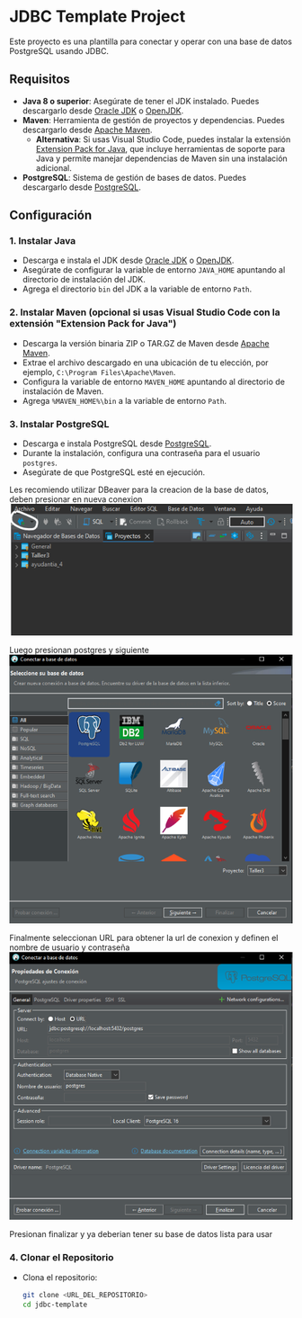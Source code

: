 # JDBC Template Project

Este proyecto es una plantilla para conectar y operar con una base de datos PostgreSQL usando JDBC.

## Requisitos

- **Java 8 o superior**: Asegúrate de tener el JDK instalado. Puedes descargarlo desde [Oracle JDK](https://www.oracle.com/java/technologies/javase-downloads.html) o [OpenJDK](https://openjdk.java.net/install/).
- **Maven**: Herramienta de gestión de proyectos y dependencias. Puedes descargarlo desde [Apache Maven](https://maven.apache.org/download.cgi).
  - **Alternativa**: Si usas Visual Studio Code, puedes instalar la extensión [Extension Pack for Java](https://marketplace.visualstudio.com/items?itemName=vscjava.vscode-java-pack), que incluye herramientas de soporte para Java y permite manejar dependencias de Maven sin una instalación adicional.
- **PostgreSQL**: Sistema de gestión de bases de datos. Puedes descargarlo desde [PostgreSQL](https://www.postgresql.org/download/).

## Configuración

### 1. Instalar Java

- Descarga e instala el JDK desde [Oracle JDK](https://www.oracle.com/java/technologies/javase-downloads.html) o [OpenJDK](https://openjdk.java.net/install/).
- Asegúrate de configurar la variable de entorno `JAVA_HOME` apuntando al directorio de instalación del JDK.
- Agrega el directorio `bin` del JDK a la variable de entorno `Path`.

### 2. Instalar Maven (opcional si usas Visual Studio Code con la extensión "Extension Pack for Java")

- Descarga la versión binaria ZIP o TAR.GZ de Maven desde [Apache Maven](https://maven.apache.org/download.cgi).
- Extrae el archivo descargado en una ubicación de tu elección, por ejemplo, `C:\Program Files\Apache\Maven`.
- Configura la variable de entorno `MAVEN_HOME` apuntando al directorio de instalación de Maven.
- Agrega `%MAVEN_HOME%\bin` a la variable de entorno `Path`.

### 3. Instalar PostgreSQL

- Descarga e instala PostgreSQL desde [PostgreSQL](https://www.postgresql.org/download/).
- Durante la instalación, configura una contraseña para el usuario `postgres`.
- Asegúrate de que PostgreSQL esté en ejecución.

Les recomiendo utilizar DBeaver para la creacion de la base de datos,
deben presionar en nueva conexion
![alt text](imagenes/dbBeaverCreacion.png)

Luego presionan postgres y siguiente
![alt text](imagenes/Postgres.png)


Finalmente seleccionan URL para obtener la url de conexion
y definen el nombre de usuario y contraseña
![alt text](imagenes/confPostgres.png)

Presionan finalizar y ya deberian tener su base de datos lista para usar

### 4. Clonar el Repositorio

- Clona el repositorio:
  ```sh
  git clone <URL_DEL_REPOSITORIO>
  cd jdbc-template

